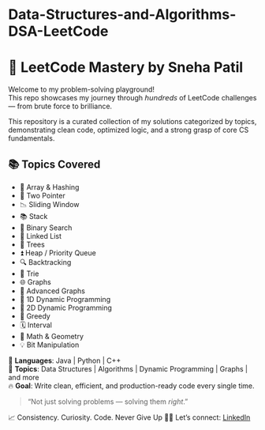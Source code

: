 # Data-Structures-and-Algorithms-DSA-LeetCode

# 🚀 LeetCode Mastery by Sneha Patil

Welcome to my problem-solving playground!  
This repo showcases my journey through 𝘩𝘶𝘯𝘥𝘳𝘦𝘥𝘴 of LeetCode challenges — from brute force to brilliance.

This repository is a curated collection of my solutions categorized by topics, demonstrating clean code, optimized logic, and a strong grasp of core CS fundamentals.

## 📚 Topics Covered

- 🧮 Array & Hashing
- 🔁 Two Pointer
- 📉 Sliding Window
- 📚 Stack
- 🎯 Binary Search
- 🔗 Linked List
- 🌲 Trees
- ⏫ Heap / Priority Queue
- 🔍 Backtracking
- 🧵 Trie
- 🌐 Graphs
- 🧠 Advanced Graphs
- 🔢 1D Dynamic Programming
- 🧮 2D Dynamic Programming
- 🧲 Greedy
- 🗓️ Interval
- 📐 Math & Geometry
- 💡 Bit Manipulation

🧠 **Languages**: Java | Python | C++  
🧩 **Topics**: Data Structures | Algorithms | Dynamic Programming | Graphs | and more  
🔥 **Goal**: Write clean, efficient, and production-ready code every single time.

> “Not just solving problems — solving them *right*.”

📈 Consistency. Curiosity. Code. Never Give Up 
👩‍💻 Let’s connect: [LinkedIn](https://www.linkedin.com/in/sneha-sunil-patil)

